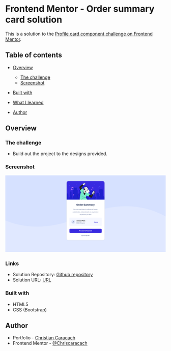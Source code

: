 # Frontend Mentor - Order summary card solution

This is a solution to the [Profile card component challenge on Frontend Mentor](https://www.frontendmentor.io/challenges/order-summary-component-QlPmajDUj).

## Table of contents

- [Overview](#overview)

  - [The challenge](#the-challenge)
  - [Screenshot](#screenshot)

- [Built with](#built-with)
- [What I learned](#what-i-learned)
- [Author](#author)

## Overview

### The challenge

- Build out the project to the designs provided.

### Screenshot

![](./images/Screenshot.png)

### Links

- Solution Repository: [Github repository](https://github.com/Chriscaracach/FEM4)
- Solution URL: [URL](fem-4-nine.vercel.app)

### Built with

- HTML5
- CSS (Bootstrap)

## Author

- Portfolio - [Christian Caracach](https://portfolioccaracach.web.app/)
- Frontend Mentor - [@Chriscaracach](https://www.frontendmentor.io/profile/Chriscaracach)
